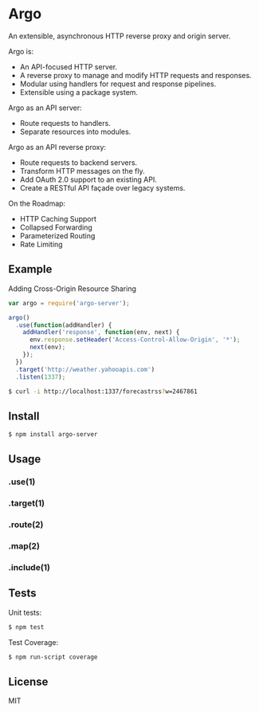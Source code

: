 # Argo

An extensible, asynchronous HTTP reverse proxy and origin server.

Argo is:

* An API-focused HTTP server.
* A reverse proxy to manage and modify HTTP requests and responses.
* Modular using handlers for request and response pipelines.
* Extensible using a package system.

Argo as an API server:

* Route requests to handlers.
* Separate resources into modules.

Argo as an API reverse proxy:

* Route requests to backend servers.
* Transform HTTP messages on the fly.
* Add OAuth 2.0 support to an existing API.
* Create a RESTful API façade over legacy systems.

On the Roadmap:

* HTTP Caching Support
* Collapsed Forwarding
* Parameterized Routing
* Rate Limiting

## Example

Adding Cross-Origin Resource Sharing

```javascript
var argo = require('argo-server');

argo()
  .use(function(addHandler) {
    addHandler('response', function(env, next) {
      env.response.setHeader('Access-Control-Allow-Origin', '*');
      next(env);
    });
  })
  .target('http://weather.yahooapis.com')
  .listen(1337);
```

```bash
$ curl -i http://localhost:1337/forecastrss?w=2467861
```

## Install

```bash
$ npm install argo-server
```

## Usage

### .use(1)
### .target(1)
### .route(2)
### .map(2)
### .include(1)

## Tests

Unit tests: 

```bash
$ npm test
```

Test Coverage:

```bash
$ npm run-script coverage
```

## License
MIT
